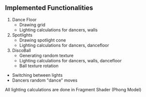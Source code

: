 ## Implemented Functionalities
1. Dance Floor
    * Drawing grid
    * Lighting calculations for dancers, walls
2. Spotlights
    * Drawing spotlight cone
    * Lighting calculations for dancers, dancefloor 
3. DiscoBall
    * Generating random texture 
    * Lighting calculations for dancers, walls, dancefloor 
    * Ball texture rotation
* Switching between lights
* Dancers random "dance" moves

All lighting calculations are done in Fragment Shader (Phong Model)